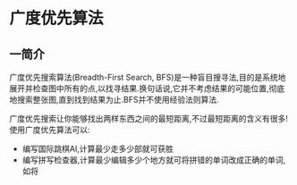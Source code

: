 # 广度优先算法

## 一简介

广度优先搜索算法(Breadth-First Search, BFS)是一种盲目搜寻法,目的是系统地展开并检查图中所有的点,以找寻结果.换句话说,它并不考虑结果的可能位置,彻底地搜索整张图,直到找到结果为止.BFS并不使用经验法则算法.

广度优先搜索让你能够找出两样东西之间的最短距离,不过最短距离的含义有很多!使用广度优先算法可以:

* 编写国际跳棋AI,计算最少走多少部就可获胜
* 编写拼写检查器,计算最少编辑多少个地方就可将拼错的单词改成正确的单词,如将
